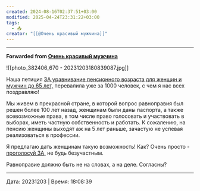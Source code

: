 ```yaml
---
created: 2024-08-16T02:37:51+03:00
modified: 2025-04-24T23:31:22+03:00
tags:
  - 📥
creator: "[[@Очень красивый мужчина]]"
---
```



***

**Forwarded from [Очень красивый мужчина](https://t.me/okmtelega/3444)**

![[photo_382406_670 - 20231203180839087.jpg]]

Наша петиция [ЗА уравнивание пенсионного возраста для женщин и мужчин до 65 лет,](https://www.roi.ru/109808/) перевалила уже за 1000 человек, с чем я нас всех поздравляю!

Мы живем в прекрасной стране, в которой вопрос равноправия был решен более 100 лет назад, женщинам были даны паспорта, а также всевозможные права, в том числе право голосовать и участвовать в выборах, иметь частную собственность и работать. К сожалению, на пенсию женщины выходят аж на 5 лет раньше, зачастую не успевая реализоваться в профессии.

Я предлагаю дать женщинам такую возможность! Как? Очень просто - [проголосуй ЗА,](https://www.roi.ru/109808/) не будь безучастным. 

Равноправие должно быть не на словах, а на деле. Согласны?

---

Дата: 20231203 | Время: 18:08:39

